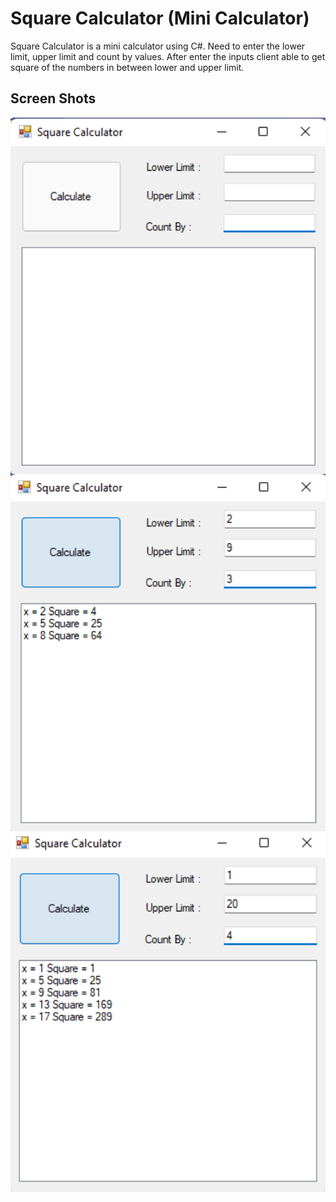 # Square Calculator (Mini Calculator)

Square Calculator is a mini calculator using C#. Need to enter the lower limit, upper limit and count by values. After enter the inputs client able to get square of the numbers in between lower and upper limit.

## Screen Shots

<p align="center">
    <img src="ReadMe/img1.png" width="600" align="center"><br>
    <img src="ReadMe/img2.png" width="600" align="center"><br>
    <img src="ReadMe/img3.png" width="600" align="center"><br>
</p>
